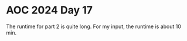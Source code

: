 # AOC 2024 Day 17

The runtime for part 2 is quite long.
For my input, the runtime is about 10 min.
